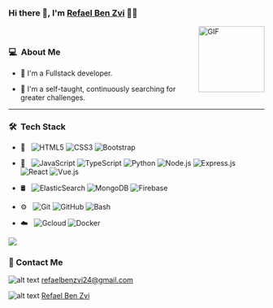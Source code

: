 ### Hi there 👋, I'm [Refael Ben Zvi](https://github.com/Refaelbenzvi24) 👨‍💻

<img align="right" alt="GIF" height="130px" src="https://media.giphy.com/media/du3J3cXyzhj75IOgvA/giphy.gif">
<br />


<h3> 💻 &nbsp;About Me </h3>

- 💼 I'm a Fullstack developer.

- 💪 I'm a self-taught, continuously searching for greater challenges.

<hr />
<h3> 🛠 &nbsp;Tech Stack</h3>

- 🎨 &nbsp;
  ![HTML5](https://img.shields.io/badge/-HTML5-333333?style=flat-square&logo=html5)
  ![CSS3](https://img.shields.io/badge/-CSS3-333333?style=flat-square&logo=css3)
  ![Bootstrap](https://img.shields.io/badge/-Bootstrap-333333?style=flat&logo=bootstrap&logoColor=563D7C)
- 🧰 &nbsp;
  ![JavaScript](https://img.shields.io/badge/-JavaScript-333333?style=flat&logo=javascript)
  ![TypeScript](https://img.shields.io/badge/-TypeScript-333333?style=flat&logo=TypeScript&logoColor=1a73e8)
  ![Python](https://img.shields.io/badge/-Python-333333?style=flat&logo=python&logoColor=ffdd54)
  ![Node.js](https://img.shields.io/badge/-Node.js-333333?style=flat&logo=node.js)
  ![Express.js](https://img.shields.io/badge/-Express-333333?style=flat&logo=express)
  ![React](https://img.shields.io/badge/-React-333333?style=flat&logo=react)
  ![Vue.js](https://img.shields.io/badge/-Vue-333333?style=flat&logo=Vue.js)

- 🛢 &nbsp;
  ![ElasticSearch](https://img.shields.io/badge/-ElasticSearch-333333?style=flat&logo=ElasticSearch)
  ![MongoDB](https://img.shields.io/badge/-MongoDB-333333?style=flat&logo=mongodb)
  ![Firebase](https://img.shields.io/badge/-Firebase-333333?style=flat&logo=Firebase)

- ⚙️ &nbsp;
  ![Git](https://img.shields.io/badge/-Git-333333?style=flat&logo=git)
  ![GitHub](https://img.shields.io/badge/-GitHub-333333?style=flat&logo=github)
  ![Bash](https://img.shields.io/badge/-Bash-333333?style=flat&logo=Bash)

- ☁️ &nbsp;
  ![Gcloud](https://img.shields.io/badge/-GCloud-333333?style=flat&logo=googlecloud)
  ![Docker](https://img.shields.io/badge/-Docker-333333?style=flat&logo=docker)
  

<img  src="https://github-readme-stats.vercel.app/api?username=refaelbenzvi24&theme=github_dark&show_icons=true&hide=issues"/>

### 📝 Contact Me

![alt text](https://api.iconify.design/logos:google-gmail.svg?color=currentColor)
[refaelbenzvi24@gmail.com](mailto:refaelbenzvi24@gmail.com)

![alt text](https://api.iconify.design/logos:linkedin-icon.svg?color=currentColor)
[Refael Ben Zvi](https://www.linkedin.com/in/refael-ben-zvi/)
